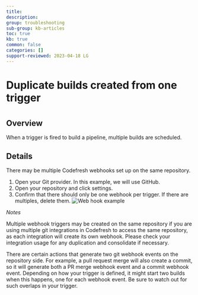 ```yaml
---
title: 
description: 
group: troubleshooting
sub-group: kb-articles
toc: true
kb: true
common: false
categories: []
support-reviewed: 2023-04-18 LG
---
```


# Duplicate builds created from one trigger

#

## Overview

When a trigger is fired to build a pipeline, multiple builds are scheduled.

## Details

There may be multiple Codefresh webhooks set up on the same repository.

  1. Open your Git provider. In this example, we will use GitHub.
  2. Open your repository and click settings.
  3. Confirm that there should only be one webhook per trigger. If there are multiples, delete them. ![Web hook example](https://support.codefresh.io/hc/article_attachments/360016053780/webhook.png)

_Notes_

Multiple webhook triggers may be created on the same repository if you are
using multiple git integrations in Codefresh to access the same repository, as
each integration will create its own webhook. Please check your integration
usage for any duplication and consolidate if necessary.

There are certain actions that generate two git webhook events on the
repository side. For example, a pull request merge will also create a commit,
so it will generate both a PR merge webhook event and a commit webhook event.
Depending on how your trigger is defined, it might start two builds when this
happens, one for each webhook event. Be sure to watch out for such overlaps in
your trigger.

